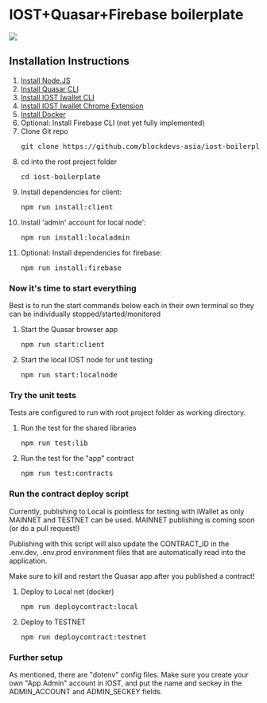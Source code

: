 # IOST+Quasar+Firebase boilerplate
<img src="https://www.blockdevs.asia/wp-content/uploads/2019/02/IOST-BlockDevs-Asia.png">

<h2> Installation Instructions</h2>
<ol>
    <li><a href="https://nodejs.org/en/download/"> Install Node.JS</a></li>
    <li><a href="https://quasar.dev/start/quasar-cli">Install Quasar CLI</a></li>
    <li><a href="https://developers.iost.io/docs/en/4-running-iost-node/iWallet.html">Install IOST Iwallet CLI</a></li>
    <li><a href="https://chrome.google.com/webstore/detail/iwallet/kncchdigobghenbbaddojjnnaogfppfj?hl=en">Install IOST Iwallet Chrome Extension</a></li>
        <li><a href="https://docs.docker.com/get-started/#prepare-your-docker-environment">Install Docker</a></li>
    <li>Optional: Install Firebase CLI (not yet fully implemented)</li>
    <li>Clone Git repo<pre>git clone https://github.com/blockdevs-asia/iost-boilerplate.git</pre></li>
    <li>cd into the root project folder <pre>cd iost-boilerplate</pre></li>
    <li>Install dependencies for client: <pre>npm run install:client</pre></li>
    <li>Install 'admin' account for local node': <pre>npm run install:localadmin</pre></li>
    <li>Optional: Install dependencies for firebase: <pre>npm run install:firebase</pre></li>
</ol>
<h3>Now it's time to start everything</h3>
<p>Best is to run the start commands below each in their own terminal so they can be individually stopped/started/monitored</p>
<ol>
<li>Start the Quasar browser app<pre>npm run start:client</pre></li>
<li>Start the local IOST node for unit testing<pre>npm run start:localnode</pre></li>
</ol>
<h3>Try the unit tests</h3>
<p>Tests are configured to run with root project folder as working directory.</p>
<ol>
<li>Run the test for the shared libraries<pre>npm run test:lib</pre></li>
<li>Run the test for the "app" contract<pre>npm run test:contracts</pre></li>
</ol>
<h3>Run the contract deploy script</h3>
<p>Currently, publishing to Local is pointless for testing with iWallet as only MAINNET and TESTNET can be used. MAINNET publishing is coming soon (or do a pull request!)</p>
<p>Publishing with this script will also update the CONTRACT_ID in the .env.dev, .env.prod environment files that are automatically read into the application.</p>
<p>Make sure to kill and restart the Quasar app after you published a contract!</p>
<ol>
<li>Deploy to Local net (docker)<pre>npm run deploycontract:local</pre></li>
<li>Deploy to TESTNET<pre>npm run deploycontract:testnet</pre></li>
</ol>
<h3>Further setup</h3>
<p>As mentioned, there are "dotenv" config files. Make sure you create your own "App Admin" account in IOST, and put the name and seckey in the ADMIN_ACCOUNT and ADMIN_SECKEY fields.</p>
